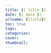 ```yaml
---
title: {{ title }}
date: {{ date }}
urlname: {{title}}
toc: true
tags:
categories:
cover:
thumbnail:
---
```

